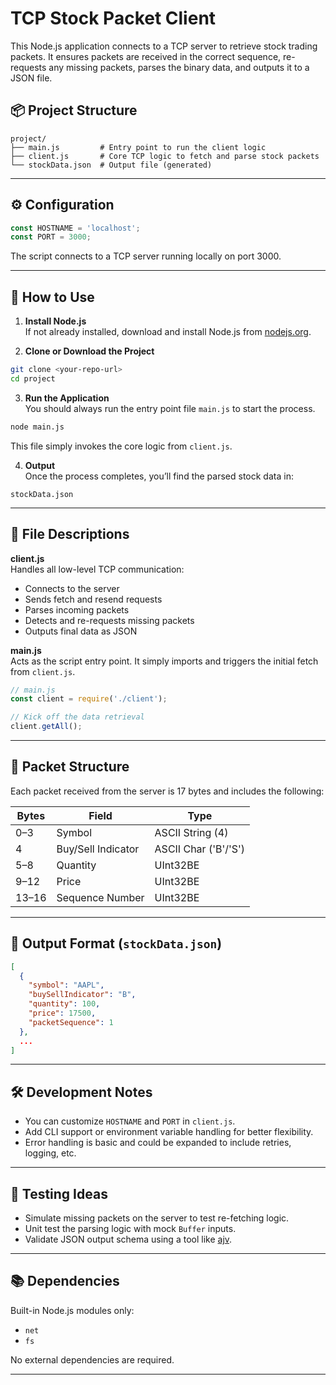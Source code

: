 
# TCP Stock Packet Client

This Node.js application connects to a TCP server to retrieve stock trading packets. It ensures packets are received in the correct sequence, re-requests any missing packets, parses the binary data, and outputs it to a JSON file.



## 📦 Project Structure

```
project/
├── main.js         # Entry point to run the client logic
├── client.js       # Core TCP logic to fetch and parse stock packets
└── stockData.json  # Output file (generated)
```

---

## ⚙️ Configuration

```js
const HOSTNAME = 'localhost';
const PORT = 3000;
```
The script connects to a TCP server running locally on port 3000.

---

## 🚀 How to Use

1. **Install Node.js**  
If not already installed, download and install Node.js from [nodejs.org](https://nodejs.org).

2. **Clone or Download the Project**

```bash
git clone <your-repo-url>
cd project
```

3. **Run the Application**  
You should always run the entry point file `main.js` to start the process.

```bash
node main.js
```
This file simply invokes the core logic from `client.js`.

4. **Output**  
Once the process completes, you’ll find the parsed stock data in:

```
stockData.json
```

---

## 📂 File Descriptions

**client.js**  
Handles all low-level TCP communication:
- Connects to the server
- Sends fetch and resend requests
- Parses incoming packets
- Detects and re-requests missing packets
- Outputs final data as JSON

**main.js**  
Acts as the script entry point. It simply imports and triggers the initial fetch from `client.js`.

```js
// main.js
const client = require('./client');

// Kick off the data retrieval
client.getAll();
```

---

## 📌 Packet Structure

Each packet received from the server is 17 bytes and includes the following:

| Bytes | Field                | Type                  |
|-------|----------------------|------------------------|
| 0–3   | Symbol               | ASCII String (4)       |
| 4     | Buy/Sell Indicator   | ASCII Char ('B'/'S')   |
| 5–8   | Quantity             | UInt32BE               |
| 9–12  | Price                | UInt32BE               |
| 13–16 | Sequence Number      | UInt32BE               |

---

## 📝 Output Format (`stockData.json`)

```json
[
  {
    "symbol": "AAPL",
    "buySellIndicator": "B",
    "quantity": 100,
    "price": 17500,
    "packetSequence": 1
  },
  ...
]
```

---

## 🛠️ Development Notes
- You can customize `HOSTNAME` and `PORT` in `client.js`.
- Add CLI support or environment variable handling for better flexibility.
- Error handling is basic and could be expanded to include retries, logging, etc.

---

## 🧪 Testing Ideas
- Simulate missing packets on the server to test re-fetching logic.
- Unit test the parsing logic with mock `Buffer` inputs.
- Validate JSON output schema using a tool like [ajv](https://ajv.js.org/).

---

## 📚 Dependencies
Built-in Node.js modules only:
- `net`
- `fs`

No external dependencies are required.

---

```
